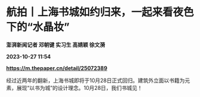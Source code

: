 # 航拍丨上海书城如约归来，一起来看夜色下的“水晶妆”
**澎湃新闻记者 邓朝键 实习生 高婧颖 徐文漪**

**2023-10-27 11:54**

**https://m.thepaper.cn/detail/25072389**

经过近两年的翻新，上海书城即将于10月28日正式回归。建筑外立面以书籍为元素，展现“以书为城”的设计理念。10月28日，我们书城见！